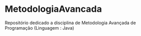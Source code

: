 # MetodologiaAvancada

Repositório dedicado a disciplina de Metodologia Avançada de Programação
(Linguagem : Java)
